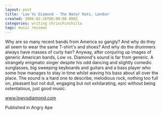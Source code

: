 ```yaml
---
layout: post
title: 'Low Vs Diamond - The Water Rats, London'
created: 2006-02-26T00:00:00.000Z
categories: writing chrischinchilla
tags: music reviews
---
```


Why are so many recent bands from America so gangly? And why do they all seem to wear the same T-shirt's and shoes? And why do the drummers always have masses of curly hair? Anyway, after conjuring up images of generic American bands, Low vs. Diamond's sound is far from generic. A strangely enigmatic singer despite his odd dancing and slightly comedic sunglasses, big sweeping keyboards and guitars and a bass player who some how manages to stay in time whilst waving his bass about all over the place. The sound is a hard one to describe, melodious rock, nothing too full on, pleasant but not dull, engaging but not exhilarating, epic without being ostentatious, just good music.

<a href=https://www.lowvsdiamond.com target=_blank>www.lowvsdiamond.com</a>

Published in Angry Ape
